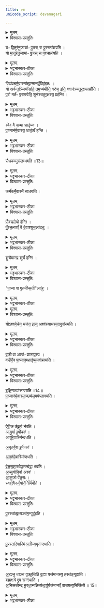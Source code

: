 ```yaml
---
title: ०४
unicode_script: devanagari

---
```

<details><summary>मूलम्</summary>

यᳶ पि॒तुर॑नु॒जाया॑ᳶ पु॒त्रः ।  
स पु॒रस्ता॑न्नयति ।  
यो मा॒तुर॑नु॒जाया॑ᳶ पु॒त्रः ।  
स प॒श्चान्न॑यति ।  
</details>

<details open><summary>विश्वास-प्रस्तुतिः</summary>

यᳶ पि॒तुर॑नु॒जाया॑ᳶ पु॒त्रस् स पु॒रस्ता॑न्नयति ।  
यो मा॒तुर॑नु॒जाया॑ᳶ पु॒त्रस् स प॒श्चान्न॑यति ।  
</details>

<details><summary>मूलम्</summary>

यᳶ पि॒तुर॑नु॒जाया॑ᳶ पु॒त्रस् स पु॒रस्ता॑न्नयति ।  
यो मा॒तुर॑नु॒जाया॑ᳶ पु॒त्रस् स प॒श्चान्न॑यति ।  
</details>

<details><summary>भट्टभास्कर-टीका</summary>

आनयन्ति ततश्श्वानं यजमानस्य पूरुषाः ।  
विष्वग्बन्धेन बद्धाङ्गं चतुरक्षं विवक्षितम् ॥   


अक्ष्णोरुपरि यश्श्वेतबिन्दुद्वितयलाच्छितः ।  
तं समाचक्षते श्वानं चतुरक्षं विचक्षणाः ॥   


1तदानयनप्रकारमाह - यः पितुरिति ॥ पितुः अनुजा अवरजा तस्याः पुत्रः पुरस्तात् अग्रे नयति कर्षति मातुरनुजायाः पुत्रः पश्चात्कर्षति । एवं विष्वग्गतिकं श्वानं कर्षन्तौ पैतृष्वसेयमातृष्वसेयौ अस्मात् यजमानात् पाप्मानं विष्वञ्चं विवृहतः विश्लेषयतः ।  
</details>

<details open><summary>विश्वास-प्रस्तुतिः</summary>

विष्व॑ञ्चमे॒वास्मा॑त्पा॒प्मानव्ँ॒विवृ॑हतः ।  
यो अर्व॑न्त॒ञ्जिघाँ॑सति॒ तम॒भ्य॑मीति॒ वरु॑ण॒ इति॒ श्वान॑ञ्चतुर॒क्षम्प्रसौ॑ति ।  
प॒रो मर्त॑ᳶ प॒रश्श्वेति॒ शुन॑श्चतुर॒क्षस्य॒ प्रह॑न्ति ।  
</details>

<details><summary>मूलम्</summary>

विष्व॑ञ्चमे॒वास्मा॑त्पा॒प्मानव्ँ॒विवृ॑हतः ।  
यो अर्व॑न्त॒ञ्जिघाँ॑सति॒ तम॒भ्य॑मीति॒ वरु॑ण॒ इति॒ श्वान॑ञ्चतुर॒क्षम्प्रसौ॑ति ।  
प॒रो मर्त॑ᳶ प॒रश्श्वेति॒ शुन॑श्चतुर॒क्षस्य॒ प्रह॑न्ति ।  
</details>

<details><summary>भट्टभास्कर-टीका</summary>

प्रसौतीति श्वानं हन्तुं अनुजानाति पौंश्चलेयम् । अयं प्रयोगः -   
सैध्रक मुसलं हस्ते गृह्णन् दासीसुतस्ततः ।  
सौवर्णावृतजानुस्तु पृष्ठतोऽश्वमनुव्रजेत् ॥  

प्रवेशयन्त्यश्वमथाप्सु मुञ्चन्  
श्वानं जले यत्र शुनोऽप्रतिष्ठा ।  
अध्वर्युणाऽथ प्रसुतो जहीति   
स पौंश्चलेयोऽस्य शुनः प्रहन्ति ॥   
'जासिनि प्रहण' इति षष्ठी । प्रहन्तीति हत्वा अश्वपदानामधस्तात् उपास्यतीत्यर्थः । 'अश्वस्याधस्पदसुपास्यति' इत्यस्य शेषत्वात् ।  
</details>

<details open><summary>विश्वास-प्रस्तुतिः</summary>

श्वेव॒ वै पा॒प्मा भ्रातृ॑व्यः ।  
पा॒प्मान॑मे॒वास्य॒ भ्रातृ॑व्यँ हन्ति ।  
</details>

<details><summary>मूलम्</summary>

श्वेव॒ वै पा॒प्मा भ्रातृ॑व्यः ।  
पा॒प्मान॑मे॒वास्य॒ भ्रातृ॑व्यँ हन्ति ।  
</details>

<details><summary>भट्टभास्कर-टीका</summary>

श्वेव वा इति । अनिष्टहेतुत्वात् । तस्मात् शुनो वधेन यजमानस्य पाप्मा हतो भवति ॥
</details>

<details open><summary>विश्वास-प्रस्तुतिः</summary>

सै॒ध्र॒कम्मुस॑लम्भवति ॥13॥  
</details>

<details><summary>मूलम्</summary>

सै॒ध्र॒कम्मुस॑लम्भवति ॥13॥  
</details>

<details><summary>भट्टभास्कर-टीका</summary>

2सैध्रकमिति ॥ सिध्रको नाम महासारो वृक्षः तद्विकारेण मुसलेन हन्ति ।  
</details>

<details open><summary>विश्वास-प्रस्तुतिः</summary>

कर्म॑कर्मै॒वास्मै॑ साधयति ।  
</details>

<details><summary>मूलम्</summary>

कर्म॑कर्मै॒वास्मै॑ साधयति ।  
</details>

<details><summary>भट्टभास्कर-टीका</summary>

कर्मकर्मेति ॥ सर्वमभिमतं कर्म साधयति अस्यै यजमानाय सैध्रकेण श्ववधं कुर्वन्, तस्य महासारत्वेन सर्वात्मना पाप्मनो हतत्वात् ।  
</details>

<details open><summary>विश्वास-प्रस्तुतिः</summary>

पौँ॒श्च॒ले॒यो ह॑न्ति ।  
पुँ॒श्च॒ल्वाव्ँ वै दे॒वाश्शुच॒न्न्य॑दधुः ।  
</details>

<details><summary>मूलम्</summary>

पौँ॒श्च॒ले॒यो ह॑न्ति ।  
पुँ॒श्च॒ल्वाव्ँ वै दे॒वाश्शुच॒न्न्य॑दधुः ।  
</details>

<details><summary>भट्टभास्कर-टीका</summary>

पौंश्चलेयः पुंश्चल्या अपत्यं पौंश्चलेयः । 'स्त्रीभ्यो ढक्' इति ढक् । पुंश्चल्वामिति वर्णव्यत्ययेन ऊकारः । औणादिको वा ऊकारः ।  
</details>

<details open><summary>विश्वास-प्रस्तुतिः</summary>

शु॒चैवास्य॒ शुचँ॑ हन्ति ।  
</details>

<details><summary>मूलम्</summary>

शु॒चैवास्य॒ शुचँ॑ हन्ति ।  
</details>

<details><summary>भट्टभास्कर-टीका</summary>

शुचैवेति । पौंश्चलेयस्य पुंश्चलीनिहितशोकस्थानीयत्वात्, शोकेनैव स्वयं यजमानशोको हन्तव्य इति युक्तम् ॥
</details>

<details open><summary>विश्वास-प्रस्तुतिः</summary>

"पा॒प्मा वा ए॒तमी॑प्स॒ती"त्या॑हुः ।  
</details>

<details><summary>मूलम्</summary>

"पा॒प्मा वा ए॒तमी॑प्स॒ती"त्या॑हुः ।  
</details>

<details><summary>भट्टभास्कर-टीका</summary>

3पाप्मा वा इति ॥ ईप्सति प्राप्तुमिचछति । हिंसाया बहुत्वात्, महाभ्युदयहेतुत्वेन मत्सरिणां वा बहुत्वात् ।  
</details>


<details><summary>मूलम्</summary>

यो॑ऽश्वमे॒धेन॒ यज॑त॒ इति॑ ।  
अश्व॑स्याधस्प॒दमुपा॑स्यति ।  
</details>

<details open><summary>विश्वास-प्रस्तुतिः</summary>

यो॑ऽश्वमे॒धेन॒ यज॑त॒ इत्य्॒ अश्व॑स्याधस्प॒दमुपा॑स्यति ।  
</details>

<details><summary>मूलम्</summary>

यो॑ऽश्वमे॒धेन॒ यज॑त॒ इत्य्॒ अश्व॑स्याधस्प॒दमुपा॑स्यति ।  
</details>

<details><summary>भट्टभास्कर-टीका</summary>

अधस्पदमिति पादानामधस्तात् । 'अधश्शिरसी पदे ' इति सत्वम् ॥ उपास्यति निदधाति ।  
</details>

<details open><summary>विश्वास-प्रस्तुतिः</summary>

व॒ज्री वा अश्व॑ᳶ प्राजाप॒त्यः ।  
वज्रे॑णै॒व पा॒प्मान॒म्भ्रातृ॑व्य॒मव॑क्रामति ।  
</details>

<details><summary>मूलम्</summary>

व॒ज्री वा अश्व॑ᳶ प्राजाप॒त्यः ।  
वज्रे॑णै॒व पा॒प्मान॒म्भ्रातृ॑व्य॒मव॑क्रामति ।  
</details>

<details><summary>भट्टभास्कर-टीका</summary>

वज्री वा इति । वज्रिणा तुल्योऽयमश्वः बहुसारत्वात् । तस्मात् वज्रेण सारवता अश्वेन अनेन वज्रिणः वज्रेण पाप्मानं अवक्रामति अधस्पदं शुन उपासनेन ॥
</details>

<details open><summary>विश्वास-प्रस्तुतिः</summary>

द॒क्षि॒णाऽप॑प्लावयति ॥14॥  
पा॒प्मान॑मे॒वास्मा॒च्छम॑ल॒मप॑प्लावयति ।  
</details>

<details><summary>मूलम्</summary>

द॒क्षि॒णाऽप॑प्लावयति ॥14॥  
पा॒प्मान॑मे॒वास्मा॒च्छम॑ल॒मप॑प्लावयति ।  
</details>

<details><summary>भट्टभास्कर-टीका</summary>

4दक्षिणेति ॥ अश्वस्य दक्षिणपार्श्वे जलस्थं हतं श्वानं अपप्लावयति अपक्रामयति पाप्मानं शमलं शमनं विनाशकं कर्मणाम् । अस्मात् यजमानात् अपप्लावयति अपगमयति ॥
</details>

<details open><summary>विश्वास-प्रस्तुतिः</summary>

ऐ॒षी॒क उ॑दू॒हो भ॑वति ।  
आयु॒र्वा इ॒षीकाः॑ ।  
आयु॑रे॒वास्मि॑न्दधति ।  


अ॒मृतव्ँ॒वा इ॒षीकाः॑ ।  

अ॒मृत॑मे॒वास्मि॑न्दधति ।  

वे॒त॒स॒शा॒खोप॒सम्ब॑द्धा भवति ।  
अ॒प्सुयो॑नि॒र्वा अश्वः॑ ।  
अ॒प्सु॒जो वे॑त॒सः ।  
स्वादे॒वैनय्ँ॒योने॒र्निर्मि॑मीते ।  
</details>

<details><summary>मूलम्</summary>

ऐ॒षी॒क उ॑दू॒हो भ॑वति ।  
आयु॒र्वा इ॒षीकाः॑ ।  
आयु॑रे॒वास्मि॑न्दधति ।  


अ॒मृतव्ँ॒वा इ॒षीकाः॑ ।  

अ॒मृत॑मे॒वास्मि॑न्दधति ।  

वे॒त॒स॒शा॒खोप॒सम्ब॑द्धा भवति ।  
अ॒प्सुयो॑नि॒र्वा अश्वः॑ ।  
अ॒प्सु॒जो वे॑त॒सः ।  
स्वादे॒वैनय्ँ॒योने॒र्निर्मि॑मीते ।  
</details>

<details><summary>भट्टभास्कर-टीका</summary>

5ऐषीक इति ॥ इषीकाभिः निर्मितः उदूहः उदूह्यते अश्वो येन स उदूहः वरत्रया निबद्धः तस्मिन् आर्द्रा वेतसशाखा वरत्रया उपसंबद्धा भवति ।  
</details>

<details open><summary>विश्वास-प्रस्तुतिः</summary>

पु॒रस्ता॑त्प्र॒त्यञ्च॑म॒भ्युदू॑हति ।  
</details>

<details><summary>मूलम्</summary>

पु॒रस्ता॑त्प्र॒त्यञ्च॑म॒भ्युदू॑हति ।  
</details>

<details><summary>भट्टभास्कर-टीका</summary>

स च तथा महान् कार्यः यथा द्वे शते जनाः दक्षिणतो धारयन्ति द्वे शते उत्तरतः एवं चतुर्भिश्शतैः धारितेन तेन पुरस्तात् प्रत्यञ्चं प्रत्यङ्मुखं अश्वं अभ्युदूहति तीरं प्रति प्रणुदन्ति उदूहं धारयन्तो जनाः । गतमन्यत् ।  
</details>

<details open><summary>विश्वास-प्रस्तुतिः</summary>

पु॒रस्ता॑दे॒वास्मि॑न्प्र॒तीच्य॒मृत॑न्दधाति ।  
</details>

<details><summary>मूलम्</summary>

पु॒रस्ता॑दे॒वास्मि॑न्प्र॒तीच्य॒मृत॑न्दधाति ।  
</details>

<details><summary>भट्टभास्कर-टीका</summary>

पुरस्तादेवेति । पुरस्तादेवारभ्य प्रतीचि प्रतीचीनेऽपि पयसि अमृतं अमरणत्वं दधाति ऐषीक उदूहः ॥
</details>

<details open><summary>विश्वास-प्रस्तुतिः</summary>

अ॒हञ्च॒ त्वञ्च॑ वृत्रह॒न्निति॑ ब्र॒ह्मा यज॑मानस्य॒ हस्त॑ङ्गृह्णाति ।  
ब्र॒ह्म॒क्ष॒त्रे ए॒व सन्द॑धाति ।  
अ॒भिक्रत्वे॑न्द्र भू॒रध॒ज्मन्नित्य॑ध्व॒र्युर्यज॑मानव्ँ वाचयत्य॒भिजि॑त्यै ॥ 15॥  
</details>

<details><summary>मूलम्</summary>

अ॒हञ्च॒ त्वञ्च॑ वृत्रह॒न्निति॑ ब्र॒ह्मा यज॑मानस्य॒ हस्त॑ङ्गृह्णाति ।  
ब्र॒ह्म॒क्ष॒त्रे ए॒व सन्द॑धाति ।  
अ॒भिक्रत्वे॑न्द्र भू॒रध॒ज्मन्नित्य॑ध्व॒र्युर्यज॑मानव्ँ वाचयत्य॒भिजि॑त्यै ॥ 15॥  
</details>

<details><summary>भट्टभास्कर-टीका</summary>

5अहं चेति ॥ एते हस्तग्रहणवाचने उदूहाभ्यूहनात् प्राग्द्रष्टव्ये ॥


इति तैत्तिरीयब्राह्मणे तृतीये अष्टमे अश्वमेधे चतुर्थोऽनुवाकः ॥  

</details>